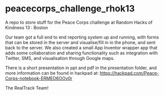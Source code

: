 peacecorps_challenge_rhok13
===========================

A repo to store stuff for the Peace Corps challenge at Random Hacks of Kindness 13 : Boston

Our team got a full end to end reporting system up and running, with forms that
can be stored in the server and visualise/fill in in the phone, and sent back to
the server. We also created a small App Inventor wrapper app that adds some
collaboration and sharing functionality such as integration with Twitter, SMS,
and visualisation through Google maps.

There is a short presentation in ppt and pdf in the presentation folder, and
more information can be found in hackpad at:
https://hackpad.com/Peace-Corps-notebook-ERMEO6OOy0r

The RealTrack Team!
